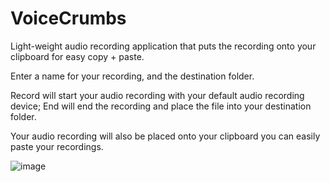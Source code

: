 # VoiceCrumbs
Light-weight audio recording application that puts the recording onto your clipboard for easy copy + paste.

Enter a name for your recording, and the destination folder.

Record will start your audio recording with your default audio recording device; End will end the recording and place the file into your destination folder.

Your audio recording will also be placed onto your clipboard you can easily paste your recordings.

![image](https://user-images.githubusercontent.com/15184861/116961372-0b342b80-ac58-11eb-9a3f-79cf29bdf5d7.png)

